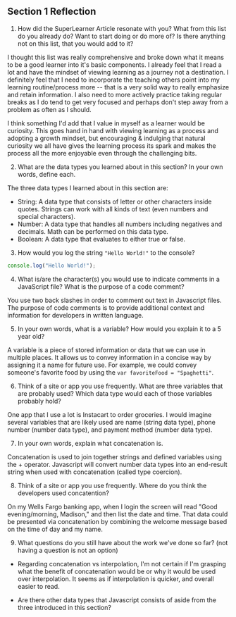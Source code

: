 ## Section 1 Reflection

1. How did the SuperLearner Article resonate with you? What from this list do you already do? Want to start doing or do more of? Is there anything not on this list, that you would add to it?

I thought this list was really comprehensive and broke down what it means to be a good learner into it's basic components. I already feel that I read a lot and have the mindset of viewing learning as a journey not a destination. I definitely feel that I need to incorporate the teaching others point into my learning routine/process more -- that is a very solid way to really emphasize and retain information. I also need to more actively practice taking regular breaks as I do tend to get very focused and perhaps don't step away from a problem as often as I should.

I think something I'd add that I value in myself as a learner would be curiosity. This goes hand in hand with viewing learning as a process and adopting a growth mindset, but encouraging & indulging that natural curiosity we all have gives the learning process its spark and makes the process all the more enjoyable even through the challenging bits.

2. What are the data types you learned about in this section? In your own words, define each.

The three data types I learned about in this section are:
* String: A data type that consists of letter or other characters inside quotes. Strings can work with all kinds of text (even numbers and special characters).
* Number: A data type that handles all numbers including negatives and decimals. Math can be performed on this data type.
* Boolean: A data type that evaluates to either true or false.

3. How would you log the string `"Hello World!"` to the console?

```JavaScript
console.log("Hello World!");
```

4. What is/are the character(s) you would use to indicate comments in a JavaScript file? What is the purpose of a code comment?

You use two back slashes in order to comment out text in Javascript files. The purpose of code comments is to provide additional context and information for developers in written language.

5. In your own words, what is a variable? How would you explain it to a 5 year old?

A variable is a piece of stored information or data that we can use in multiple places. It allows us to convey information in a concise way by assigning it a name for future use. For example, we could convey someone's favorite food by using the `var favoriteFood = "Spaghetti"`.

6. Think of a site or app you use frequently. What are three variables that are probably used? Which data type would each of those variables probably hold?

One app that I use a lot is Instacart to order groceries. I would imagine several variables that are likely used are name (string data type), phone number (number data type), and payment method (number data type).

7. In your own words, explain what concatenation is.

Concatenation is used to join together strings and defined variables using the + operator. Javascript will convert number data types into an end-result string when used with concatenation (called type coercion).

8. Think of a site or app you use frequently. Where do you think the developers used concatention?

On my Wells Fargo banking app, when I login the screen will read "Good evening/morning, Madison," and then list the date and time. That data could be presented via concatenation by combining the welcome message based on the time of day and my name.

9. What questions do you still have about the work we've done so far? (not having a question is not an option)

* Regarding concatenation vs interpolation, I'm not certain if I'm grasping what the benefit of concatenation would be or why it would be used over interpolation. It seems as if interpolation is quicker, and overall easier to read.

* Are there other data types that Javascript consists of aside from the three introduced in this section?

